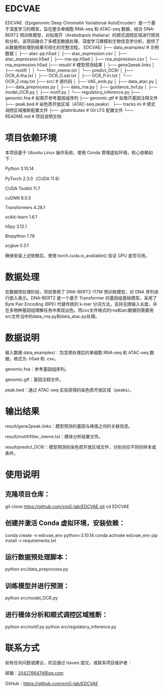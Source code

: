 # EDCVAE
EDCVAE（Epigenomic Deep Chromatin Variational AutoEncoder）是一个基于深度学习的模型，旨在整合单细胞 RNA-seq 和 ATAC-seq 数据，结合 DNA-BERT2 预训练模型，对拟南芥（Arabidopsis thaliana）的顺式调控区域进行预测和分析。该项目融合了多模态数据处理、深度学习建模和生物信息学分析，提供了从数据预处理到结果可视化的完整流程。
EDCVAE/
├── data_examples/           # 示例数据
│   ├── atac-pp.h5ad
│   ├── atac_expression.csv
│   ├── atac_expression.h5ad
│   ├── rna-pp.h5ad
│   ├── rna_expression.csv
│   └── rna_expression.h5ad
├── result/                  # 模型预测结果
│   ├── gene2peak.links
│   ├── motif/
│   │   └── filter_meme.txt
│   └── predict_OCR/
│       ├── OCR_A.tha.txt
│       ├── OCR_O.sat.txt
│       ├── OCR_P.tri.txt
│       └── OCR_Z.may.txt
├── src/                     # 源代码
│   ├── VAE_emb.py
│   ├── data_atac.py
│   ├── data_preprocess.py
│   ├── data_rna.py
│   ├── guidance_hvf.py
│   ├── model_OCR.py
│   ├── motif.py
│   └── regulatory_inference.py
├── genomic.fna              # 拟南芥参考基因组序列
├── genomic.gtf              # 拟南芥基因注释文件
├── peak.bed                 # 染色质开放区域（ATAC-seq peaks）
├── tracks.ini               # 顺式调控区域推断配置文件
├── .gitattributes           # Git LFS 配置文件
└── README.md                # 项目说明文档
# 项目依赖环境
本项目基于 Ubuntu Linux 操作系统，使用 Conda 管理虚拟环境，核心依赖如下：

Python 3.10.14

PyTorch 2.3.0（CUDA 11.8）

CUDA Toolkit 11.7

cuDNN 8.0.5

Transformers 4.28.1

scikit-learn 1.6.1

h5py 3.12.1

Biopython 1.78

scglue 0.3.1

确保安装上述依赖后，使用 torch.cuda.is_available() 验证 GPU 是否可用。
# 数据处理
在数据预处理阶段，项目使用了 DNA-BERT2-117M 预训练模型，对 DNA 序列进行嵌入表示。DNA-BERT2 是一个基于 Transformer 的基因组基础模型，采用了 Byte Pair Encoding (BPE) 代替传统的 k-mer 分词方法，支持无限输入长度，并在多物种基因组理解任务中表现出色。而csv文件格式的rna和atc数据则需要用src文件当中的data_rna.py和data_atac.py处理。
# 数据说明
输入数据
data_examples/：包含预处理后的单细胞 RNA-seq 和 ATAC-seq 数据，格式为 .h5ad 和 .csv。

genomic.fna：参考基因组序列。

genomic.gtf：基因注释文件。

peak.bed：通过 ATAC-seq 实验获得的染色质开放区域（peaks）。

# 输出结果
result/gene2peak.links：模型预测的基因与峰值之间的关联信息。

result/motif/filter_meme.txt：模体分析结果文件。

result/predict_OCR/：模型预测的染色质开放区域文件，分别对应不同的样本或条件。
# 使用说明
## 克隆项目仓库：
git clone https://github.com/xmG-lab/EDCVAE.git
cd EDCVAE
## 创建并激活 Conda 虚拟环境，安装依赖：
conda create -n edcvae_env python=3.10.14
conda activate edcvae_env
pip install -r requirements.txt
## 运行数据预处理脚本：
python src/data_preprocess.py
## 训练模型并进行预测：
python src/model_OCR.py
## 进行模体分析和顺式调控区域推断：
python src/motif.py
python src/regulatory_inference.py
# 联系方式
如有任何问题或建议，欢迎通过 Issues 提交，或联系项目维护者：

邮箱：2042766474@qq.com

GitHub：https://github.com/xmG-lab/EDCVAE
